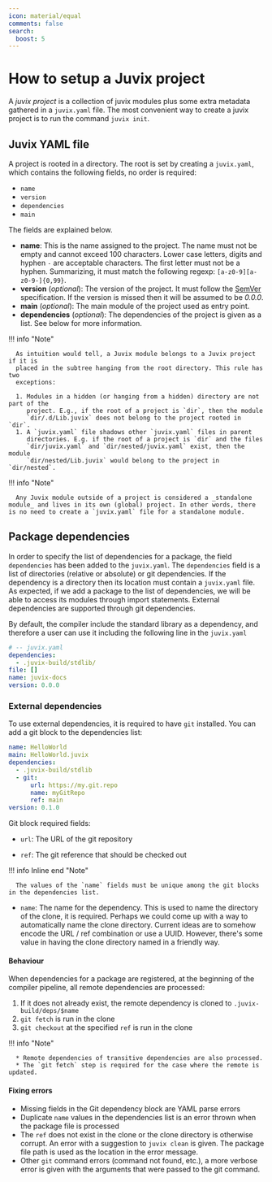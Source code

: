 ```yaml
---
icon: material/equal
comments: false
search:
  boost: 5
---
```


# How to setup a Juvix project

A _juvix project_ is a collection of juvix modules plus some extra metadata
gathered in a `juvix.yaml` file. The most convenient way to create a juvix
project is to run the command `juvix init`.

## Juvix YAML file

A project is rooted in a directory. The root is set by creating a `juvix.yaml`,
which contains the following fields, no order is required:

- `name`
- `version`
- `dependencies`
- `main`

The fields are explained below.

- **name**: This is the name assigned to the project. The name must not be empty
  and cannot exceed 100 characters. Lower case letters, digits and hyphen `-`
  are acceptable characters. The first letter must not be a hyphen.
  Summarizing, it must match the following regexp: `[a-z0-9][a-z0-9-]{0,99}`.
- **version** (_optional_): The version of the project. It must follow the
  [SemVer](https://semver.org/) specification. If the version is missed then it
  will be assumed to be _0.0.0_.
- **main** (_optional_): The main module of the project used as entry point.
- **dependencies** (_optional_): The dependencies of the project is given as a
  list. See below for more information.

!!! info "Note"

      As intuition would tell, a Juvix module belongs to a Juvix project if it is
      placed in the subtree hanging from the root directory. This rule has two
      exceptions:

      1. Modules in a hidden (or hanging from a hidden) directory are not part of the
         project. E.g., if the root of a project is `dir`, then the module
         `dir/.d/Lib.juvix` does not belong to the project rooted in `dir`.
      1. A `juvix.yaml` file shadows other `juvix.yaml` files in parent
         directories. E.g. if the root of a project is `dir` and the files
         `dir/juvix.yaml` and `dir/nested/juvix.yaml` exist, then the module
         `dir/nested/Lib.juvix` would belong to the project in `dir/nested`.

!!! info "Note"

      Any Juvix module outside of a project is considered a _standalone module_ and lives in its own (global) project. In other words, there is no need to create a `juvix.yaml` file for a standalone module.

## Package dependencies

In order to specify the list of dependencies for a package, the field
`dependencies` has been added to the `juvix.yaml`. The `dependencies` field is a
list of directories (relative or absolute) or git dependencies. If the
dependency is a directory then its location must contain a `juvix.yaml` file. As
expected, if we add a package to the list of dependencies, we will be able to
access its modules through import statements. External dependencies are
supported through git dependencies.

By default, the compiler include the standard library as a dependency, and
therefore a user can use it including the following line in the `juvix.yaml`

```yaml
# -- juvix.yaml
dependencies:
  - .juvix-build/stdlib/
file: []
name: juvix-docs
version: 0.0.0
```

### External dependencies

To use external dependencies, it is required to have `git` installed. You can
add a git block to the dependencies list:

```yaml
name: HelloWorld
main: HelloWorld.juvix
dependencies:
  - .juvix-build/stdlib
  - git:
      url: https://my.git.repo
      name: myGitRepo
      ref: main
version: 0.1.0
```

Git block required fields:

- `url`: The URL of the git repository

- `ref`: The git reference that should be checked out

!!! info Inline end "Note"

      The values of the `name` fields must be unique among the git blocks in the dependencies list.

- `name`: The name for the dependency. This is used to name the
  directory of the
  clone, it is required. Perhaps we could come up with a way to automatically
  name the clone directory. Current ideas are to somehow encode the URL / ref
  combination or use a UUID. However, there's some value in having the clone
  directory named in a friendly way.

#### Behaviour

When dependencies for a package are registered, at the beginning of the compiler
pipeline, all remote dependencies are processed:

1. If it does not already exist, the remote dependency is cloned to
   `.juvix-build/deps/$name`
2. `git fetch` is run in the clone
3. `git checkout` at the specified `ref` is run in the clone

!!! info "Note"

      * Remote dependencies of transitive dependencies are also processed.
      * The `git fetch` step is required for the case where the remote is updated.

#### Fixing errors

- Missing fields in the Git dependency block are YAML parse errors
- Duplicate `name` values in the dependencies list is an error thrown when the package file is processed
- The `ref` does not exist in the clone or the clone directory is otherwise
  corrupt. An error with a suggestion to `juvix clean` is given. The package
  file path is used as the location in the error message.
- Other `git` command errors (command not found, etc.), a more verbose error is
  given with the arguments that were passed to the git command.
